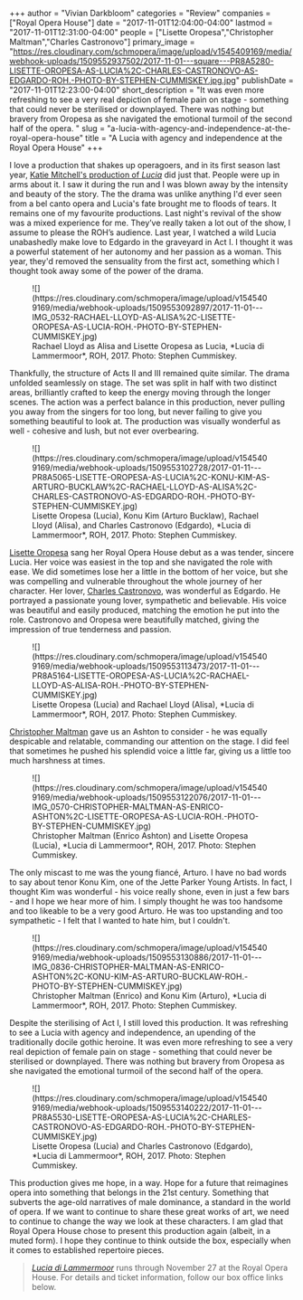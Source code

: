 +++
author = "Vivian Darkbloom"
categories = "Review"
companies = ["Royal Opera House"]
date = "2017-11-01T12:04:00-04:00"
lastmod = "2017-11-01T12:31:00-04:00"
people = ["Lisette Oropesa","Christopher Maltman","Charles Castronovo"]
primary_image = "https://res.cloudinary.com/schmopera/image/upload/v1545409169/media/webhook-uploads/1509552937502/2017-11-01---square---PR8A5280-LISETTE-OROPESA-AS-LUCIA%2C-CHARLES-CASTRONOVO-AS-EDGARDO-ROH.-PHOTO-BY-STEPHEN-CUMMISKEY.jpg.jpg"
publishDate = "2017-11-01T12:23:00-04:00"
short_description = "It was even more refreshing to see a very real depiction of female pain on stage - something that could never be sterilised or downplayed. There was nothing but bravery from Oropesa as she navigated the emotional turmoil of the second half of the opera. "
slug = "a-lucia-with-agency-and-independence-at-the-royal-opera-house"
title = "A Lucia with agency and independence at the Royal Opera House"
+++

I love a production that shakes up operagoers, and in its first season last year, [Katie Mitchell's production of *Lucia*](/in-review-lucia-di-lammermoor-at-roh/) did just that. People were up in arms about it. I saw it during the run and I was blown away by the intensity and beauty of the story. The the drama was unlike anything I'd ever seen from a bel canto opera and Lucia's fate brought me to floods of tears. It remains one of my favourite productions. Last night's revival of the show was a mixed experience for me. They’ve really taken a lot out of the show, I assume to please the ROH’s audience. Last year, I watched a wild Lucia unabashedly make love to Edgardo in the graveyard in Act I. I thought it was a powerful statement of her autonomy and her passion as a woman. This year, they'd removed the sensuality from the first act, something which I thought took away some of the power of the drama.

<figure data-type="image">
![](https://res.cloudinary.com/schmopera/image/upload/v1545409169/media/webhook-uploads/1509553092897/2017-11-01---IMG_0532-RACHAEL-LLOYD-AS-ALISA%2C-LISETTE-OROPESA-AS-LUCIA-ROH.-PHOTO-BY-STEPHEN-CUMMISKEY.jpg)
<figcaption>Rachael Lloyd as Alisa and Lisette Oropesa as Lucia, *Lucia di Lammermoor*, ROH, 2017. Photo: Stephen Cummiskey.</figcaption>
</figure>

Thankfully, the structure of Acts II and III remained quite similar. The drama unfolded seamlessly on stage. The set was split in half with two distinct areas, brilliantly crafted to keep the energy moving through the longer scenes. The action was a perfect balance in this production, never pulling you away from the singers for too long, but never failing to give you something beautiful to look at.  The production was visually wonderful as well - cohesive and lush, but not ever overbearing.

<figure data-type="image">
![](https://res.cloudinary.com/schmopera/image/upload/v1545409169/media/webhook-uploads/1509553102728/2017-01-11---PR8A5065-LISETTE-OROPESA-AS-LUCIA%2C-KONU-KIM-AS-ARTURO-BUCKLAW%2C-RACHAEL-LLOYD-AS-ALISA%2C-CHARLES-CASTRONOVO-AS-EDGARDO-ROH.-PHOTO-BY-STEPHEN-CUMMISKEY.jpg)
<figcaption>Lisette Oropesa (Lucia), Konu Kim (Arturo Bucklaw), Rachael Lloyd (Alisa), and Charles Castronovo (Edgardo), *Lucia di Lammermoor*, ROH, 2017. Photo: Stephen Cummiskey.</figcaption>
</figure>

[Lisette Oropesa](/talking-with-singers-lisette-oropesa/) sang her Royal Opera House debut as a was tender, sincere Lucia. Her voice was easiest in the top and she navigated the role with ease. We did sometimes lose her a little in the bottom of her voice, but she was compelling and vulnerable throughout the whole journey of her character. Her lover, [Charles Castronovo](/scene/people/charles-castronovo/), was wonderful as Edgardo. He portrayed a passionate young lover, sympathetic and believable. His voice was beautiful and easily produced, matching the emotion he put into the role. Castronovo and Oropesa were beautifully matched, giving the impression of true tenderness and passion.

<figure data-type="image">
![](https://res.cloudinary.com/schmopera/image/upload/v1545409169/media/webhook-uploads/1509553113473/2017-11-01---PR8A5164-LISETTE-OROPESA-AS-LUCIA%2C-RACHAEL-LLOYD-AS-ALISA-ROH.-PHOTO-BY-STEPHEN-CUMMISKEY.jpg)
<figcaption>Lisette Oropesa (Lucia) and Rachael Lloyd (Alisa), *Lucia di Lammermoor*, ROH, 2017. Photo: Stephen Cummiskey.</figcaption>
</figure>

[Christopher Maltman](/scene/people/christopher-maltman/) gave us an Ashton to consider - he was equally despicable and relatable, commanding our attention on the stage. I did feel that sometimes he pushed his splendid voice a little far, giving us a little too much harshness at times.

<figure data-type="image">
![](https://res.cloudinary.com/schmopera/image/upload/v1545409169/media/webhook-uploads/1509553122076/2017-11-01---IMG_0570-CHRISTOPHER-MALTMAN-AS-ENRICO-ASHTON%2C-LISETTE-OROPESA-AS-LUCIA-ROH.-PHOTO-BY-STEPHEN-CUMMISKEY.jpg)
<figcaption>Christopher Maltman (Enrico Ashton) and Lisette Oropesa (Lucia), *Lucia di Lammermoor*, ROH, 2017. Photo: Stephen Cummiskey.</figcaption>
</figure>

The only miscast to me was the young fiancé, Arturo. I have no bad words to say about tenor Konu Kim, one of the Jette Parker Young Artists. In fact, I thought Kim was wonderful - his voice really shone, even in just a few bars - and I hope we hear more of him. I simply thought he was too handsome and too likeable to be a very good Arturo. He was too upstanding and too sympathetic - I felt that I wanted to hate him, but I couldn't.

<figure data-type="image">
![](https://res.cloudinary.com/schmopera/image/upload/v1545409169/media/webhook-uploads/1509553130886/2017-11-01---IMG_0836-CHRISTOPHER-MALTMAN-AS-ENRICO-ASHTON%2C-KONU-KIM-AS-ARTURO-BUCKLAW-ROH.-PHOTO-BY-STEPHEN-CUMMISKEY.jpg)
<figcaption>Christopher Maltman (Enrico) and Konu Kim (Arturo), *Lucia di Lammermoor*, ROH, 2017. Photo: Stephen Cummiskey.</figcaption>
</figure>

Despite the sterilising of Act I, I still loved this production. It was refreshing to see a Lucia with agency and independence, an upending of the traditionally docile gothic heroine. It was even more refreshing to see a very real depiction of female pain on stage - something that could never be sterilised or downplayed. There was nothing but bravery from Oropesa as she navigated the emotional turmoil of the second half of the opera. 

<figure data-type="image">
![](https://res.cloudinary.com/schmopera/image/upload/v1545409169/media/webhook-uploads/1509553140222/2017-11-01---PR8A5530-LISETTE-OROPESA-AS-LUCIA%2C-CHARLES-CASTRONOVO-AS-EDGARDO-ROH.-PHOTO-BY-STEPHEN-CUMMISKEY.jpg)
<figcaption>Lisette Oropesa (Lucia) and Charles Castronovo (Edgardo), *Lucia di Lammermoor*, ROH, 2017. Photo: Stephen Cummiskey.</figcaption>
</figure>

This production gives me hope, in a way. Hope for a future that reimagines opera into something that belongs in the 21st century. Something that subverts the age-old narratives of male dominance, a standard in the world of opera. If we want to continue to share these great works of art, we need to continue to change the way we look at these characters. I am glad that Royal Opera House chose to present this production again (albeit, in a muted form). I hope they continue to think outside the box, especially when it comes to established repertoire pieces.

>[*Lucia di Lammermoor*](http://www.roh.org.uk/productions/lucia-di-lammermoor-by-katie-mitchell) runs through November 27 at the Royal Opera House. For details and ticket information, follow our box office links below.
